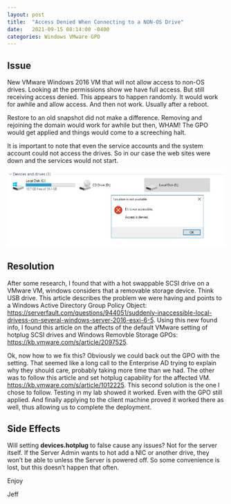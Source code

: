 ```yaml
---
layout: post
title:  "Access Denied When Connecting to a NON-OS Drive"
date:   2021-09-15 08:14:00 -0400
categories: Windows VMware GPO
---
```


## Issue   
New VMware Windows 2016 VM that will not allow access to non-OS drives.  Looking at the permissions show we have full access.  But still receiving access denied.  This appears to happen randomly.  It would work for awhile and allow access.  And then not work.  Usually after a reboot.   

Restore to an old snapshot did not make a difference.  Removing and rejoining the domain would work for awhile but then, WHAM! The GPO would get applied and things would come to a screeching halt.   

It is important to note that even the service accounts and the system account could not access the drives.  So in our case the web sites were down and the services would not start.

![AccessDeniedImage](..\Images\2021-09-15-AccessDeniedNonOSDrive\AccessDenied.jpg)
	 
## Resolution   
After some research, I found that with a hot swappable SCSI drive on a VMware VM, windows considers that a removable storage device.  Think USB drive.  This article describes the problem we were having and points to a Windows Active Directory Group Policy Object: https://serverfault.com/questions/944051/suddenly-inaccessible-local-drivess-on-several-windows-server-2016-esxi-6-5.  Using this new found info, I found this article on the affects of the default VMware setting of hotplug SCSI drives and Windows Removble Storage GPOs: https://kb.vmware.com/s/article/2097525.    

Ok, now how to we fix this?  Obviously we could back out the GPO with the setting.  That seemed like a long call to the Enterprise AD trying to explain why they should care, probably taking more time than we had.  The other was to follow this article and set hotplug capability for the affected VM.  https://kb.vmware.com/s/article/1012225.  This second solution is the one I chose to follow.  Testing in my lab showed it worked.  Even with the GPO still applied.  And finally applying to the client machine proved it worked there as well, thus allowing us to complete the deployment.

## Side Effects   
Will setting **devices.hotplug** to false cause any issues?  Not for the server itself.  If the Server Admin wants to hot add a NIC or another drive, they won’t be able to unless the Server is powered off.  So some convenience is lost, but this doesn’t happen that often.


Enjoy

Jeff